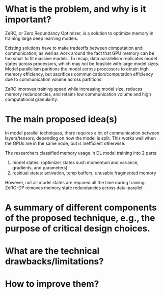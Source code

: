 # What is the problem, and why is it important?

ZeRO, or Zero Redundancy Optimizer, is a solution to optimize memory in training large deep learning models. 

Existing solutions have to make tradeoffs between computation and communication, as well as work around the fact that GPU memory can be too small to fit massive 
models.
To recap, data parallelism replicates model states across processors, which may not be feasible with large model sizes. Model parallelism paritions the model
across processors to obtain high memory efficiency, but sacrifices communication/computation efficiency due to communication volume across partitions. 

ZeRO improves training speed while increasing model size, reduces memory redundancies, and retains low communication volume and high computational granularity. 

# The main proposed idea(s)

In model parallel techniques, there requires a lot of communication between layers/tensors, depending on how the model is split. This works well when the GPUs 
are in the same node, but is inefficient otherwise. 

The researchers classified memory usage in DL model training into 2 parts:
1) model states: (optimizer states such momentum and variance, gradients, and parameters)
2) residual states: activation, temp buffers, unusable fragmented memory

However, not all model states are required all the time during training. ZeRO-DP removes memory state redundancies across data-parallel 
# A summary of different components of the proposed technique, e.g., the purpose of critical design choices.

# What are the technical drawbacks/limitations?

# How to improve them?
